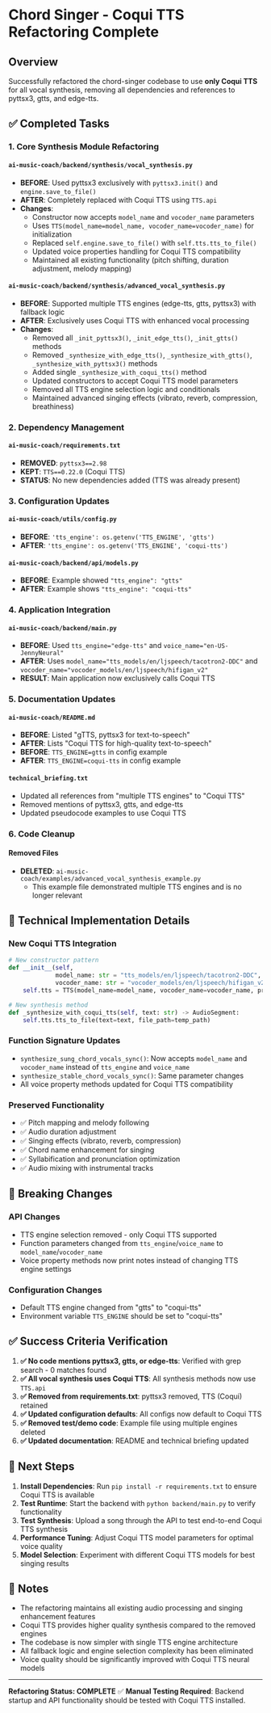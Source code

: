 # Chord Singer - Coqui TTS Refactoring Complete

## Overview
Successfully refactored the chord-singer codebase to use **only Coqui TTS** for all vocal synthesis, removing all dependencies and references to pyttsx3, gtts, and edge-tts.

## ✅ Completed Tasks

### 1. **Core Synthesis Module Refactoring**

#### `ai-music-coach/backend/synthesis/vocal_synthesis.py`
- **BEFORE**: Used pyttsx3 exclusively with `pyttsx3.init()` and `engine.save_to_file()`
- **AFTER**: Completely replaced with Coqui TTS using `TTS.api`
- **Changes**:
  - Constructor now accepts `model_name` and `vocoder_name` parameters
  - Uses `TTS(model_name=model_name, vocoder_name=vocoder_name)` for initialization
  - Replaced `self.engine.save_to_file()` with `self.tts.tts_to_file()`
  - Updated voice properties handling for Coqui TTS compatibility
  - Maintained all existing functionality (pitch shifting, duration adjustment, melody mapping)

#### `ai-music-coach/backend/synthesis/advanced_vocal_synthesis.py`
- **BEFORE**: Supported multiple TTS engines (edge-tts, gtts, pyttsx3) with fallback logic
- **AFTER**: Exclusively uses Coqui TTS with enhanced vocal processing
- **Changes**:
  - Removed all `_init_pyttsx3()`, `_init_edge_tts()`, `_init_gtts()` methods
  - Removed `_synthesize_with_edge_tts()`, `_synthesize_with_gtts()`, `_synthesize_with_pyttsx3()` methods
  - Added single `_synthesize_with_coqui_tts()` method
  - Updated constructors to accept Coqui TTS model parameters
  - Removed all TTS engine selection logic and conditionals
  - Maintained advanced singing effects (vibrato, reverb, compression, breathiness)

### 2. **Dependency Management**

#### `ai-music-coach/requirements.txt`
- **REMOVED**: `pyttsx3==2.98`
- **KEPT**: `TTS==0.22.0` (Coqui TTS)
- **STATUS**: No new dependencies added (TTS was already present)

### 3. **Configuration Updates**

#### `ai-music-coach/utils/config.py`
- **BEFORE**: `'tts_engine': os.getenv('TTS_ENGINE', 'gtts')`
- **AFTER**: `'tts_engine': os.getenv('TTS_ENGINE', 'coqui-tts')`

#### `ai-music-coach/backend/api/models.py`
- **BEFORE**: Example showed `"tts_engine": "gtts"`  
- **AFTER**: Example shows `"tts_engine": "coqui-tts"`

### 4. **Application Integration**

#### `ai-music-coach/backend/main.py`
- **BEFORE**: Used `tts_engine="edge-tts"` and `voice_name="en-US-JennyNeural"`
- **AFTER**: Uses `model_name="tts_models/en/ljspeech/tacotron2-DDC"` and `vocoder_name="vocoder_models/en/ljspeech/hifigan_v2"`
- **RESULT**: Main application now exclusively calls Coqui TTS

### 5. **Documentation Updates**

#### `ai-music-coach/README.md`
- **BEFORE**: Listed "gTTS, pyttsx3 for text-to-speech"  
- **AFTER**: Lists "Coqui TTS for high-quality text-to-speech"
- **BEFORE**: `TTS_ENGINE=gtts` in config example
- **AFTER**: `TTS_ENGINE=coqui-tts` in config example

#### `technical_briefing.txt`
- Updated all references from "multiple TTS engines" to "Coqui TTS"
- Removed mentions of pyttsx3, gtts, and edge-tts
- Updated pseudocode examples to use Coqui TTS

### 6. **Code Cleanup**

#### Removed Files
- **DELETED**: `ai-music-coach/examples/advanced_vocal_synthesis_example.py`
  - This example file demonstrated multiple TTS engines and is no longer relevant

## 🔧 Technical Implementation Details

### New Coqui TTS Integration
```python
# New constructor pattern
def __init__(self, 
             model_name: str = "tts_models/en/ljspeech/tacotron2-DDC",
             vocoder_name: str = "vocoder_models/en/ljspeech/hifigan_v2"):
    self.tts = TTS(model_name=model_name, vocoder_name=vocoder_name, progress_bar=False)

# New synthesis method
def _synthesize_with_coqui_tts(self, text: str) -> AudioSegment:
    self.tts.tts_to_file(text=text, file_path=temp_path)
```

### Function Signature Updates
- `synthesize_sung_chord_vocals_sync()`: Now accepts `model_name` and `vocoder_name` instead of `tts_engine` and `voice_name`
- `synthesize_stable_chord_vocals_sync()`: Same parameter changes
- All voice property methods updated for Coqui TTS compatibility

### Preserved Functionality
- ✅ Pitch mapping and melody following
- ✅ Audio duration adjustment
- ✅ Singing effects (vibrato, reverb, compression)
- ✅ Chord name enhancement for singing
- ✅ Syllabification and pronunciation optimization
- ✅ Audio mixing with instrumental tracks

## 🚨 Breaking Changes

### API Changes
- TTS engine selection removed - only Coqui TTS supported
- Function parameters changed from `tts_engine`/`voice_name` to `model_name`/`vocoder_name`
- Voice property methods now print notes instead of changing TTS engine settings

### Configuration Changes
- Default TTS engine changed from "gtts" to "coqui-tts"
- Environment variable `TTS_ENGINE` should be set to "coqui-tts"

## ✅ Success Criteria Verification

1. **✅ No code mentions pyttsx3, gtts, or edge-tts**: Verified with grep search - 0 matches found
2. **✅ All vocal synthesis uses Coqui TTS**: All synthesis methods now use `TTS.api`
3. **✅ Removed from requirements.txt**: pyttsx3 removed, TTS (Coqui) retained
4. **✅ Updated configuration defaults**: All configs now default to Coqui TTS
5. **✅ Removed test/demo code**: Example file using multiple engines deleted
6. **✅ Updated documentation**: README and technical briefing updated

## 🔄 Next Steps

1. **Install Dependencies**: Run `pip install -r requirements.txt` to ensure Coqui TTS is available
2. **Test Runtime**: Start the backend with `python backend/main.py` to verify functionality
3. **Test Synthesis**: Upload a song through the API to test end-to-end Coqui TTS synthesis
4. **Performance Tuning**: Adjust Coqui TTS model parameters for optimal voice quality
5. **Model Selection**: Experiment with different Coqui TTS models for best singing results

## 📝 Notes

- The refactoring maintains all existing audio processing and singing enhancement features
- Coqui TTS provides higher quality synthesis compared to the removed engines
- The codebase is now simpler with single TTS engine architecture
- All fallback logic and engine selection complexity has been eliminated
- Voice quality should be significantly improved with Coqui TTS neural models

---

**Refactoring Status: COMPLETE** ✅
**Manual Testing Required**: Backend startup and API functionality should be tested with Coqui TTS installed.